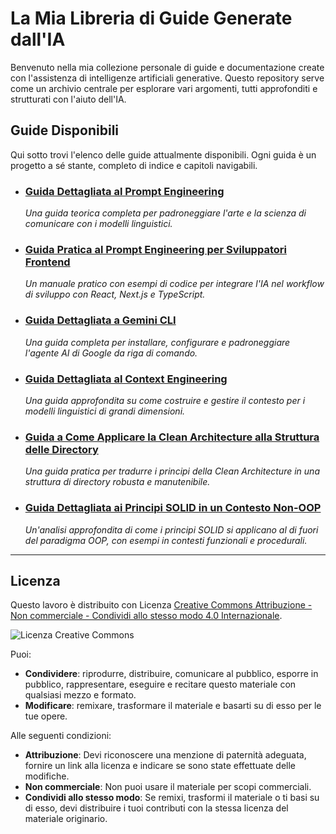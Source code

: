 # La Mia Libreria di Guide Generate dall'IA

Benvenuto nella mia collezione personale di guide e documentazione create con l'assistenza di intelligenze artificiali generative. Questo repository serve come un archivio centrale per esplorare vari argomenti, tutti approfonditi e strutturati con l'aiuto dell'IA.

## Guide Disponibili

Qui sotto trovi l'elenco delle guide attualmente disponibili. Ogni guida è un progetto a sé stante, completo di indice e capitoli navigabili.

- ### [Guida Dettagliata al Prompt Engineering](./guida-dettagliata-al-prompt-engineering/index.md)

  _Una guida teorica completa per padroneggiare l'arte e la scienza di comunicare con i modelli linguistici._

- ### [Guida Pratica al Prompt Engineering per Sviluppatori Frontend](./guida-pratica-al-prompt-engineering/index.md)

  _Un manuale pratico con esempi di codice per integrare l'IA nel workflow di sviluppo con React, Next.js e TypeScript._

- ### [Guida Dettagliata a Gemini CLI](./guida-dettagliata-a-gemini-cli/index.md)

  _Una guida completa per installare, configurare e padroneggiare l'agente AI di Google da riga di comando._

- ### [Guida Dettagliata al Context Engineering](./guida-dettagliata-al-context-engineering/index.md)

  _Una guida approfondita su come costruire e gestire il contesto per i modelli linguistici di grandi dimensioni._

- ### [Guida a Come Applicare la Clean Architecture alla Struttura delle Directory](./guida-clean-architecture-struttura-directory/index.md)

  _Una guida pratica per tradurre i principi della Clean Architecture in una struttura di directory robusta e manutenibile._

- ### [Guida Dettagliata ai Principi SOLID in un Contesto Non-OOP](./guida-solid-non-oop/index.md)
  _Un'analisi approfondita di come i principi SOLID si applicano al di fuori del paradigma OOP, con esempi in contesti funzionali e procedurali._

---

## Licenza

Questo lavoro è distribuito con Licenza [Creative Commons Attribuzione - Non commerciale - Condividi allo stesso modo 4.0 Internazionale](http://creativecommons.org/licenses/by-nc-sa/4.0/).

![Licenza Creative Commons](https://i.creativecommons.org/l/by-nc-sa/4.0/88x31.png)

Puoi:

- **Condividere**: riprodurre, distribuire, comunicare al pubblico, esporre in pubblico, rappresentare, eseguire e recitare questo materiale con qualsiasi mezzo e formato.
- **Modificare**: remixare, trasformare il materiale e basarti su di esso per le tue opere.

Alle seguenti condizioni:

- **Attribuzione**: Devi riconoscere una menzione di paternità adeguata, fornire un link alla licenza e indicare se sono state effettuate delle modifiche.
- **Non commerciale**: Non puoi usare il materiale per scopi commerciali.
- **Condividi allo stesso modo**: Se remixi, trasformi il materiale o ti basi su di esso, devi distribuire i tuoi contributi con la stessa licenza del materiale originario.
